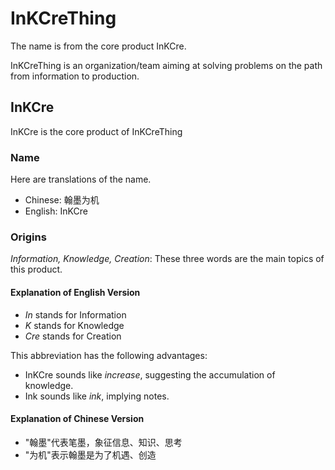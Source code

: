 # InKCreThing
The name is from the core product InKCre.

InKCreThing is an organization/team aiming at solving problems on the path from information to production.


## InKCre
InKCre is the core product of InKCreThing

### Name
Here are translations of the name.
- Chinese: 翰墨为机
- English: InKCre

### Origins
*Information, Knowledge, Creation*: These three words are the main topics of this product.

#### Explanation of English Version
- *In* stands for Information
- *K* stands for Knowledge
- *Cre* stands for Creation


This abbreviation has the following advantages:

- InKCre sounds like *increase*, suggesting the accumulation of knowledge.
- Ink sounds like *ink*, implying notes. 

#### Explanation of Chinese Version
- "翰墨"代表笔墨，象征信息、知识、思考
- "为机"表示翰墨是为了机遇、创造


<!--

**Here are some ideas to get you started:**

[x] 🙋‍♀️ A short introduction - what is your organization all about?
[] 🌈 Contribution guidelines - how can the community get involved?
[] 👩‍💻 Useful resources - where can the community find your docs? Is there anything else the community should know?
[] 🍿 Fun facts - what does your team eat for breakfast?
-->
